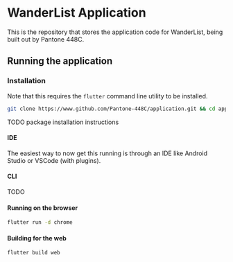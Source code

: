# WanderList Application
This is the repository that stores the application code for WanderList, being built out by Pantone 448C.

## Running the application

### Installation
Note that this requires the `flutter` command line utility to be installed.
```bash
git clone https://www.github.com/Pantone-448C/application.git && cd application
```
TODO package installation instructions

#### IDE
The easiest way to now get this running is through an IDE like Android Studio or VSCode (with plugins).

#### CLI
TODO

#### Running on the browser
```bash
flutter run -d chrome
```

#### Building for the web
```bash
flutter build web
```
